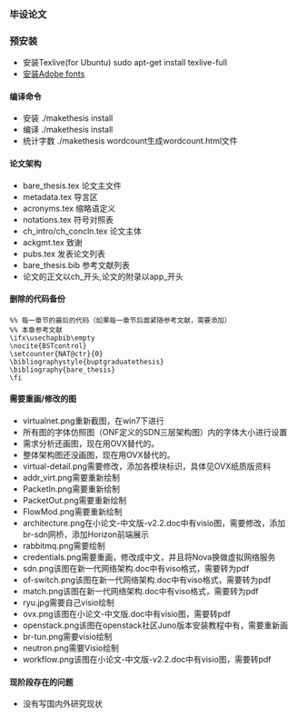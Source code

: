 ### 毕设论文

### 预安装

- 安装Texlive(for Ubuntu) sudo apt-get install texlive-full
- [安装Adobe fonts](http://m.blog.csdn.net/article/details?id=41981815)

#### 编译命令

- 安装 ./makethesis install
- 编译 ./makethesis install
- 统计字数 ./makethesis wordcount生成wordcount.html文件

#### 论文架构

- bare\_thesis.tex 论文主文件
- metadata.tex 导言区
- acronyms.tex 缩略语定义
- notations.tex 符号对照表
- ch\_intro/ch\_concln.tex 论文主体
- ackgmt.tex 致谢
- pubs.tex 发表论文列表
- bare\_thesis.bib 参考文献列表
- 论文的正文以ch\_开头,论文的附录以app\_开头


#### 删除的代码备份
```
%% 每一章节的最后的代码（如果每一章节后面紧随参考文献，需要添加）
%% 本章参考文献
\ifx\usechapbib\empty
\nocite{BSTcontrol}
\setcounter{NAT@ctr}{0}
\bibliographystyle{buptgraduatethesis}
\bibliography{bare_thesis}
\fi
```
#### 需要重画/修改的图
- virtualnet.png重新截图，在win7下进行
- 所有图的字体仿照图（ONF定义的SDN三层架构图）内的字体大小进行设置
- 需求分析还画图，现在用OVX替代的。
- 整体架构图还没画图，现在用OVX替代的。
- virtual-detail.png需要修改，添加各模块标识，具体见OVX纸质版资料
- addr_virt.png需要重新绘制
- PacketIn.png需要重新绘制
- PacketOut.png需要重新绘制
- FlowMod.png需要重新绘制
- architecture.png在小论文-中文版-v2.2.doc中有visio图，需要修改，添加br-sdn网桥，添加Horizon前端展示
- rabbitmq.png需要绘制
- credentials.png需要重画，修改成中文，并且将Nova换做虚拟网络服务
- sdn.png该图在新一代网络架构.doc中有viso格式，需要转为pdf
- of-switch.png该图在新一代网络架构.doc中有viso格式，需要转为pdf
- match.png该图在新一代网络架构.doc中有viso格式，需要转为pdf
- ryu.jpg需要自己visio绘制
- ovx.png该图在小论文-中文版.doc中有visio图，需要转pdf
- openstack.png该图在openstack社区Juno版本安装教程中有，需要重新画
- br-tun.png需要visio绘制
- neutron.png需要Visio绘制
- workflow.png该图在小论文-中文版-v2.2.doc中有visio图，需要转pdf

#### 现阶段存在的问题
- 没有写国内外研究现状